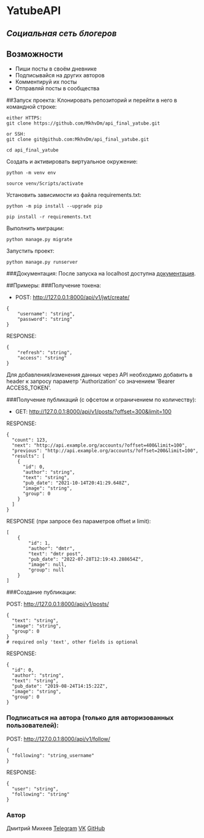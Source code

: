 # YatubeAPI
## _Социальная сеть блогеров_

## Возможности
- Пиши посты в своём дневнике
- Подписывайся на других авторов
- Комментируй их посты
- Отправляй посты в сообщества


##Запуск проекта:
Клонировать репозиторий и перейти в него в командной строке:

```
either HTTPS:
git clone https://github.com/MkhvDm/api_final_yatube.git
```
```
or SSH:
git clone git@github.com:MkhvDm/api_final_yatube.git
```

```
cd api_final_yatube
```

Cоздать и активировать виртуальное окружение:

```
python -m venv env
```

```
source venv/Scripts/activate
```

Установить зависимости из файла requirements.txt:

```
python -m pip install --upgrade pip
```

```
pip install -r requirements.txt
```

Выполнить миграции:

```
python manage.py migrate
```

Запустить проект:

```
python manage.py runserver
```

###Документация:
После запуска на localhost доступна [документация].

##Примеры:
###Получение токена: 
* POST: http://127.0.0.1:8000/api/v1/jwt/create/ 
```
{
    "username": "string",
    "password": "string"
}
```
RESPONSE:
```
{
    "refresh": "string",
    "access": "string"
}
```

Для добавления/изменения данных через API необходимо добавить в header 
к запросу параметр 'Authorization' со значением 'Bearer ACCESS_TOKEN'.


###Получение публикаций (с офсетом и ограничением по количеству): 
* GET: http://127.0.0.1:8000/api/v1/posts/?offset=300&limit=100

RESPONSE:
```
{
  "count": 123,
  "next": "http://api.example.org/accounts/?offset=400&limit=100",
  "previous": "http://api.example.org/accounts/?offset=200&limit=100",
  "results": [
    {
      "id": 0,
      "author": "string",
      "text": "string",
      "pub_date": "2021-10-14T20:41:29.648Z",
      "image": "string",
      "group": 0
    }
  ]
}
```

RESPONSE (при запросе без параметров offset и limit):
```
[
    {
        "id": 1,
        "author": "dmtr",
        "text": "dmtr post",
        "pub_date": "2022-07-28T12:19:43.288654Z",
        "image": null,
        "group": null
    }
]
```

###Создание публикации:

POST: http://127.0.0.1:8000/api/v1/posts/
```
{
  "text": "string",
  "image": "string", 
  "group": 0
}
# required only 'text', other fields is optional
```
RESPONSE:
```
{
  "id": 0,
  "author": "string",
  "text": "string",
  "pub_date": "2019-08-24T14:15:22Z",
  "image": "string",
  "group": 0
}
```

### Подписаться на автора (только для авторизованных пользователей):
POST: http://127.0.0.1:8000/api/v1/follow/
```
{
  "following": "string_username"
}
```
RESPONSE:
```
{
  "user": "string",
  "following": "string"
}
```

### Автор
Дмитрий Михеев [Telegram]  [VK]  [GitHub]


   [документация]: <http://127.0.0.1:8000/redoc/>
   [Telegram]: <https://t.me/MkhvDm>
   [VK]: <https://vk.com/id116503226>
   [GitHub]: <https://github.com/MkhvDm>

